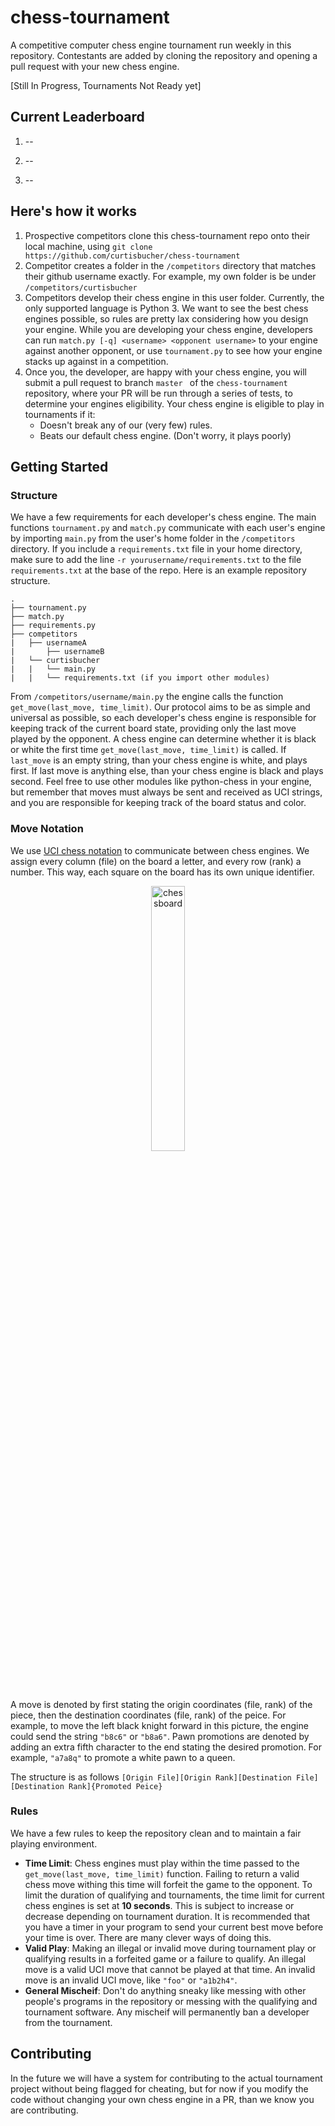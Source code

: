 # chess-tournament
A competitive computer chess engine tournament run weekly in this repository. Contestants are added by cloning the repository and opening a pull request with your new chess engine.

[Still In Progress, Tournaments Not Ready yet]


## Current Leaderboard

1. --

2. --

3. --



## Here's how it works

1. Prospective competitors clone this chess-tournament repo onto their local machine, using `git clone https://github.com/curtisbucher/chess-tournament`
2. Competitor creates a folder in the `/competitors` directory that matches their github username exactly. For example, my own folder is be under `/competitors/curtisbucher`
3. Competitors develop their chess engine in this user folder. Currently, the only supported language is Python 3. We want to see the best chess engines possible, so rules are pretty lax considering how you design your engine. While you are developing your chess engine, developers can run `match.py [-q] <username> <opponent username>` to your engine against another opponent, or use `tournament.py` to see how your engine stacks up against in a competition.
4. Once you, the developer, are happy with your chess engine, you will submit a pull request to branch `master ` of the  `chess-tournament` repository, where your PR will be run through a series of tests, to determine your engines eligibility. Your chess engine is eligible to play in tournaments if it:
    * Doesn't break any of our (very few) rules.
    * Beats our default chess engine. (Don't worry, it plays poorly)



## Getting Started

### **Structure**

We have a few requirements for each developer's chess engine. The main functions `tournament.py` and `match.py` communicate with each user's engine by importing `main.py` from the user's home folder in the `/competitors` directory. If you include a `requirements.txt` file in your home directory, make sure to add the line `-r yourusername/requirements.txt` to the file `requirements.txt` at the base of the repo.  Here is an example repository structure.

```
.
├── tournament.py
├── match.py
├── requirements.py
├── competitors
|   ├── usernameA
|		├── usernameB
|   └── curtisbucher
|	|   └── main.py
|	|   └── requirements.txt (if you import other modules)
```

From `/competitors/username/main.py` the engine calls the function `get_move(last_move, time_limit)`. Our protocol aims to be as simple and universal as possible, so each developer's chess engine is responsible for keeping track of the current board state, providing only the last move played by the opponent. A chess engine can determine whether it is black or white the first time `get_move(last_move, time_limit)` is called. If `last_move` is an empty string, than your chess engine is white, and plays first. If last move is anything else, than your chess engine is black and plays second. Feel free to use other modules like python-chess in your engine, but remember that moves must always be sent and received as UCI strings, and you are responsible for keeping track of the board status and color.

### **Move Notation**

We use [UCI chess notation](https://en.wikipedia.org/wiki/Universal_Chess_Interface) to communicate between chess engines. We assign every column (file) on the board a letter, and every row (rank) a number. This way, each square on the board has its own unique identifier.

<center><img width="33%" height="33%" src="https://upload.wikimedia.org/wikipedia/commons/thumb/b/b6/SCD_algebraic_notation.svg/1200px-SCD_algebraic_notation.svg.png" alt="chessboard" /></center>


A move is denoted by first stating the origin coordinates (file, rank) of the piece, then the destination coordinates (file, rank) of the peice. For example, to move the left black knight forward in this picture, the engine could send the string `"b8c6"` or `"b8a6"`. Pawn promotions are denoted by adding an extra fifth character to the end stating the desired promotion. For example, `"a7a8q"` to promote a white pawn to a queen.

The structure is as follows `[Origin File][Origin Rank][Destination File][Destination Rank]{Promoted Peice}`

### **Rules**

We have a few rules to keep the repository clean and to maintain a fair playing environment.

* **Time Limit**: Chess engines must play within the time passed to the `get_move(last_move, time_limit)` function. Failing to return a valid chess move withing this time will forfeit the game to the opponent. To limit the duration of qualifying and tournaments, the time limit for current chess engines is set at **10 seconds**. This is subject to increase or decrease depending on tournament duration. It is recommended that you have a timer in your program to send your current best move before your time is over. There are many clever ways of doing this.
* **Valid Play**: Making an illegal or invalid move during tournament play or qualifying results in a forfeited game or a failure to qualify. An illegal move is a valid UCI move that cannot be played at that time. An invalid move is an invalid UCI move, like `"foo"` or `"a1b2h4"`.
* **General Mischeif**: Don't do anything sneaky like messing with other people's programs in the repository or messing with the qualifying and tournament software. Any mischeif will permanently ban a developer from the tournament.



## Contributing

In the future we will have a system for contributing to the actual tournament project without being flagged for cheating, but for now if you modify the code without changing your own chess engine in a PR, than we know you are contributing.

